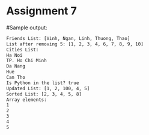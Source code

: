 # Assignment 7  

#Sample output:  

```xml
Friends List: [Vinh, Ngan, Linh, Thuong, Thao]
List after removing 5: [1, 2, 3, 4, 6, 7, 8, 9, 10]
Cities List:
Ha Noi
TP. Ho Chi Minh
Da Nang
Hue
Can Tho
Is Python in the list? true
Updated List: [1, 2, 100, 4, 5]
Sorted List: [2, 3, 4, 5, 8]
Array elements:
1
2
3
4
5

```
